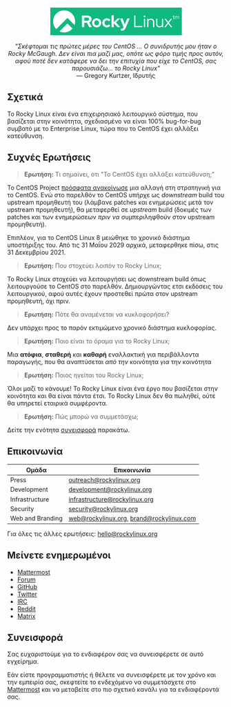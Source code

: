 <p align="center">
<a href="https://rockylinux.org/">
<img src="https://raw.githubusercontent.com/rocky-linux/branding/main/logo/out/logo-padded-bg_primary-white_white-64x.png" alt="Rocky Linux Logo">
</a>
</p>

<p align="center">
<i>"Σκέφτομαι τις πρώτες μέρες του CentOS ... Ο συνιδρυτής μου ήταν ο Rocky McGaugh. Δεν είναι πια μαζί μας, οπότε ως φόρο τιμής προς αυτόν, αφού ποτέ δεν κατάφερε να δει την επιτυχία που είχε το CentOS, σας παρουσιάζω... το Rocky Linux"</i><br>
— Gregory Kurtzer, Ιδρυτής
</p>

## Σχετικά

Το Rocky Linux είναι ένα επιχειρησιακό λειτουργικό σύστημα, που βασίζεται στην κοινότητα, σχεδιασμένο να είναι 100% bug-for-bug συμβατό με το Enterprise Linux, τώρα που το CentOS έχει αλλάξει κατεύθυνση.

## Συχνές Ερωτήσεις

> **Ερωτήση:** Τι σημαίνει, οτι "Το CentOS έχει αλλάξει κατεύθυνση;"

Το CentOS Project [πρόσφατα ανακοίνωσε](https://blog.centos.org/2020/12/future-is-centos-stream/) μια αλλαγή στη στρατηγική για το CentOS. Ενώ στο παρελθόν το CentOS υπήρχε ως *downstream* build του upstream προμηθευτή του (λάμβανε patches και ενημερώσεις μετά τον upstream προμηθευτή), θα μεταφερθεί σε *upstream* build (δοκιμές των patches και των ενημερώσεων *πριν να* συμπεριληφθούν στον upstream προμηθευτή).

Επιπλέον, για το CentOS Linux 8 μειώθηκε το χρονικό διάστημα υποστήριξης του. Από τις 31 Μαΐου 2029 αρχικά, μεταφερθηκε πίσω, στις 31 Δεκεμβρίου 2021.

> **Ερωτήση:** Που στοχεύει λοιπόν το Rocky Linux;

Το Rocky Linux στοχεύει να λειτουργήσει ως downstream build όπως λειτουργούσε το CentOS στο παρελθόν. Δημιουργώντας ετσι εκδόσεις του λειτουργικού, αφού αυτές έχουν προστεθεί πρώτα στον upstream προμηθευτή, όχι πριν.

> **Ερωτήση:** Πότε θα αναμένεται να κυκλοφορήσει?

Δεν υπάρχει προς το παρόν εκτιμώμενο χρονικό διάστημα κυκλοφορίας.

> **Ερωτήση:** Ποιο είναι το όραμα για το Rocky Linux;

Μια **ατόφια**, **σταθερή** και **καθαρή** εναλλακτική για περιβάλλοντα παραγωγής, που θα αναπτύσεται *από την* κοινότητα *για* την κοινότητα

> **Ερωτήση:** Ποιος ηγείται του Rocky Linux;

Όλοι μαζί το κάνουμε! Το Rocky Linux είναι ένα έργο που βασίζεται στην κοινότητα και θα είναι πάντα έτσι. Το Rocky Linux δεν θα πωληθεί, ούτε θα υπηρετεί εταιρικά συμφέροντα.

> **Ερωτήση:** Πώς μπορώ να συμμετάσχω;

Δείτε την ενότητα [συνεισφορά](#Συνεισφορά) παρακάτω.

## Επικοινωνία

| Ομάδα                         | Επικοινωνία                               |
|-------------------------------|-------------------------------------------|
| Press                         | outreach@rockylinux.org                   |
| Development                   | development@rockylinux.org                |
| Infrastructure                | infrastructure@rockylinux.org             |
| Security                      | security@rockylinux.org                   |
| Web and Branding              | web@rockylinux.org, brand@rockylinux.com  |


Για όλες τις άλλες ερωτήσεις: hello@rockylinux.org

## Μείνετε ενημερωμένοι

* [Mattermost](https://chat.rockylinux.org)
* [Forum](https://forums.rockylinux.org/)
* [GitHub](https://github.com/rocky-linux/)
* [Twitter](https://twitter.com/rocky_linux)
* [IRC](https://webchat.freenode.net/?channels=rockylinux)
* [Reddit](https://www.reddit.com/r/RockyLinux)
* [Matrix](https://matrix.to/#/+rockylinux:matrix.org)

## Συνεισφορά

Σας ευχαριστούμε για το ενδιαφέρον σας να συνεισφέρετε σε αυτό εγχείρημα.

Εάν είστε προγραμματιστής ή θέλετε να συνεισφέρετε με τον χρόνο και την εμπειρία σας, σκεφτείτε το ενδεχόμενο να συμμετάσχετε στο [Mattermost](https://chat.rockylinux.org) και να μεταβείτε στο πιο σχετικό κανάλι για τα ενδιαφέροντά σας.
